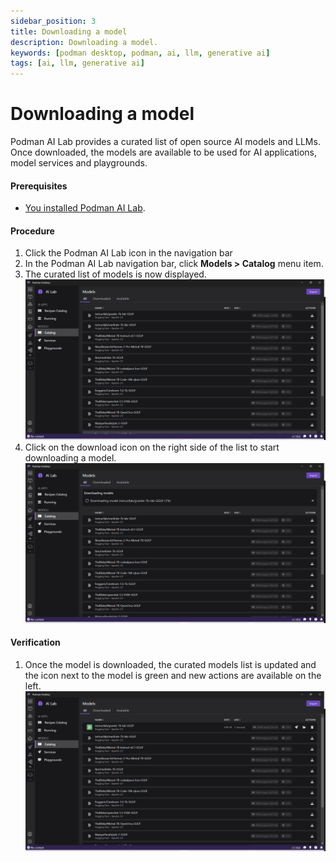 ```yaml
---
sidebar_position: 3
title: Downloading a model
description: Downloading a model.
keywords: [podman desktop, podman, ai, llm, generative ai]
tags: [ai, llm, generative ai]
---
```


# Downloading a model

Podman AI Lab provides a curated list of open source AI models and LLMs. Once downloaded, the models are available to be used for AI applications, model services and playgrounds.

#### Prerequisites

- [You installed Podman AI Lab](/docs/ai-lab/installing).

#### Procedure

1. Click the Podman AI Lab icon in the navigation bar
1. In the Podman AI Lab navigation bar, click **Models > Catalog** menu item.
1. The curated list of models is now displayed.
   ![Podman AI Lab models](img/models.png)
1. Click on the download icon on the right side of the list to start downloading a model.
   ![model downloading](img/model-downloading.png)

#### Verification

1. Once the model is downloaded, the curated models list is updated and the icon next to the model is green and new actions are available on the left.
   ![model downloaded](img/model-downloaded.png)
